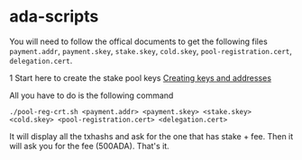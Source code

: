 # ada-scripts

You will need to follow the offical documents to get the following files `payment.addr`, `payment.skey`, `stake.skey`, `cold.skey`, `pool-registration.cert`, `delegation.cert`.

1 Start here to create the stake pool keys
[Creating keys and addresses](https://docs.cardano.org/projects/cardano-node/en/latest/stake-pool-operations/keys_and_addresses.html)


All you have to do is the following command 

`./pool-reg-crt.sh <payment.addr> <payment.skey> <stake.skey> <cold.skey> <pool-registration.cert> <delegation.cert>`

It will display all the txhashs and ask for the one that has stake + fee.  Then it will ask you for the fee (500ADA).  That's it.
